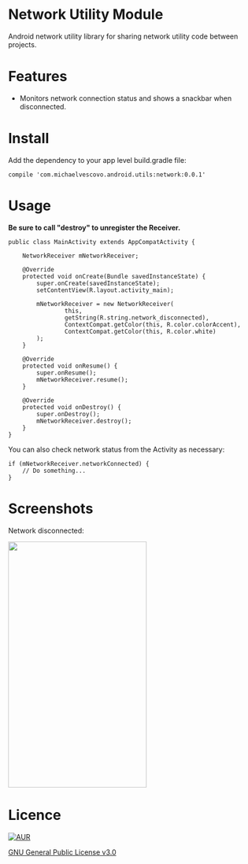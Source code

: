 # Network Utility Module
Android network utility library for sharing network utility code between projects.

# Features

- Monitors network connection status and shows a snackbar when disconnected.

# Install
Add the dependency to your app level build.gradle file:
~~~
compile 'com.michaelvescovo.android.utils:network:0.0.1'
~~~

# Usage

**Be sure to call "destroy" to unregister the Receiver.**

~~~
public class MainActivity extends AppCompatActivity {

    NetworkReceiver mNetworkReceiver;

    @Override
    protected void onCreate(Bundle savedInstanceState) {
        super.onCreate(savedInstanceState);
        setContentView(R.layout.activity_main);

        mNetworkReceiver = new NetworkReceiver(
                this,
                getString(R.string.network_disconnected),
                ContextCompat.getColor(this, R.color.colorAccent),
                ContextCompat.getColor(this, R.color.white)
        );
    }

    @Override
    protected void onResume() {
        super.onResume();
        mNetworkReceiver.resume();
    }

    @Override
    protected void onDestroy() {
        super.onDestroy();
        mNetworkReceiver.destroy();
    }
}
~~~

You can also check network status from the Activity as necessary:

~~~
if (mNetworkReceiver.networkConnected) {
    // Do something...
}
~~~

# Screenshots

Network disconnected:

<!--![network-disconnected](https://cloud.githubusercontent.com/assets/15829736/20997335/9de752ac-bd58-11e6-88ff-e7bda1cf057b.png)-->
<img src="https://cloud.githubusercontent.com/assets/15829736/20997335/9de752ac-bd58-11e6-88ff-e7bda1cf057b.png" height="500" width="281">

# Licence

[![AUR](https://img.shields.io/aur/license/yaourt.svg)]()

[GNU General Public License v3.0](http://choosealicense.com/licenses/gpl-3.0/)